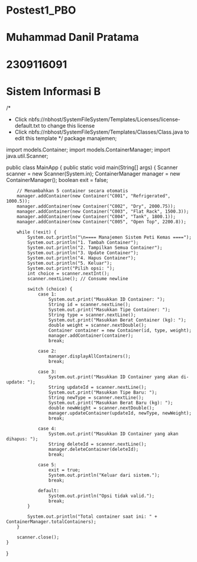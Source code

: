 # Postest1_PBO
# Muhammad Danil Pratama
# 2309116091
# Sistem Informasi B

/*
 * Click nbfs://nbhost/SystemFileSystem/Templates/Licenses/license-default.txt to change this license
 * Click nbfs://nbhost/SystemFileSystem/Templates/Classes/Class.java to edit this template
 */
package manajemen;

import models.Container;
import models.ContainerManager;
import java.util.Scanner;

public class MainApp {
    public static void main(String[] args) {
        Scanner scanner = new Scanner(System.in);
        ContainerManager manager = new ContainerManager();
        boolean exit = false;

        // Menambahkan 5 container secara otomatis
        manager.addContainer(new Container("C001", "Refrigerated", 1000.5));
        manager.addContainer(new Container("C002", "Dry", 2000.75));
        manager.addContainer(new Container("C003", "Flat Rack", 1500.3));
        manager.addContainer(new Container("C004", "Tank", 1800.1));
        manager.addContainer(new Container("C005", "Open Top", 2200.8));

        while (!exit) {
            System.out.println("\n==== Manajemen Sistem Peti Kemas ====");
            System.out.println("1. Tambah Container");
            System.out.println("2. Tampilkan Semua Container");
            System.out.println("3. Update Container");
            System.out.println("4. Hapus Container");
            System.out.println("5. Keluar");
            System.out.print("Pilih opsi: ");
            int choice = scanner.nextInt();
            scanner.nextLine(); // Consume newline

            switch (choice) {
                case 1:
                    System.out.print("Masukkan ID Container: ");
                    String id = scanner.nextLine();
                    System.out.print("Masukkan Tipe Container: ");
                    String type = scanner.nextLine();
                    System.out.print("Masukkan Berat Container (kg): ");
                    double weight = scanner.nextDouble();
                    Container container = new Container(id, type, weight);
                    manager.addContainer(container);
                    break;

                case 2:
                    manager.displayAllContainers();
                    break;

                case 3:
                    System.out.print("Masukkan ID Container yang akan di-update: ");
                    String updateId = scanner.nextLine();
                    System.out.print("Masukkan Tipe Baru: ");
                    String newType = scanner.nextLine();
                    System.out.print("Masukkan Berat Baru (kg): ");
                    double newWeight = scanner.nextDouble();
                    manager.updateContainer(updateId, newType, newWeight);
                    break;

                case 4:
                    System.out.print("Masukkan ID Container yang akan dihapus: ");
                    String deleteId = scanner.nextLine();
                    manager.deleteContainer(deleteId);
                    break;

                case 5:
                    exit = true;
                    System.out.println("Keluar dari sistem.");
                    break;

                default:
                    System.out.println("Opsi tidak valid.");
                    break;
            }

            System.out.println("Total container saat ini: " + ContainerManager.totalContainers);
        }

        scanner.close();
    }
}

